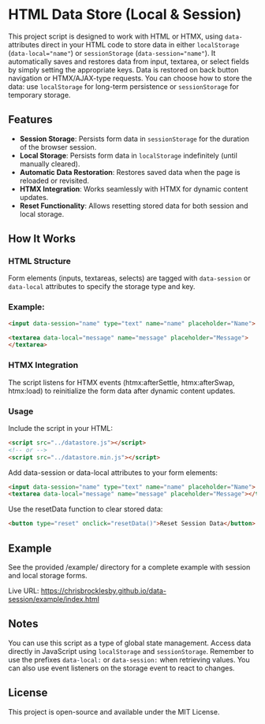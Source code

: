# HTML Data Store (Local & Session)

This project script is designed to work with HTML or HTMX, using `data-` attributes direct in your HTML code to store data in either `localStorage` (`data-local="name"`) or `sessionStorage` (`data-session="name"`). It automatically saves and restores data from input, textarea, or select fields by simply setting the appropriate keys. Data is restored on back button navigation or HTMX/AJAX-type requests. You can choose how to store the data: use `localStorage` for long-term persistence or `sessionStorage` for temporary storage.

## Features

- **Session Storage**: Persists form data in `sessionStorage` for the duration of the browser session.
- **Local Storage**: Persists form data in `localStorage` indefinitely (until manually cleared).
- **Automatic Data Restoration**: Restores saved data when the page is reloaded or revisited.
- **HTMX Integration**: Works seamlessly with HTMX for dynamic content updates.
- **Reset Functionality**: Allows resetting stored data for both session and local storage.

## How It Works

### HTML Structure
Form elements (inputs, textareas, selects) are tagged with `data-session` or `data-local` attributes to specify the storage type and key.

### Example:
```html
<input data-session="name" type="text" name="name" placeholder="Name">

<textarea data-local="message" name="message" placeholder="Message">  
</textarea>
```

### HTMX Integration

The script listens for HTMX events (htmx:afterSettle, htmx:afterSwap, htmx:load) to reinitialize the form data after dynamic content updates.

### Usage

Include the script in your HTML:

```html
<script src="../datastore.js"></script>
<!-- or -->
<script src="../datastore.min.js"></script>
```

Add data-session or data-local attributes to your form elements:

```html
<input data-session="name" type="text" name="name" placeholder="Name">
<textarea data-local="message" name="message" placeholder="Message"></textarea>
```
Use the resetData function to clear stored data:

```html
<button type="reset" onclick="resetData()">Reset Session Data</button>
```

## Example
See the provided /example/ directory for a complete example with session and local storage forms.

Live URL: https://chrisbrocklesby.github.io/data-session/example/index.html

## Notes

You can use this script as a type of global state management. Access data directly in JavaScript using `localStorage` and `sessionStorage`. Remember to use the prefixes `data-local:` or `data-session:` when retrieving values. You can also use event listeners on the storage event to react to changes.

## License

This project is open-source and available under the MIT License.